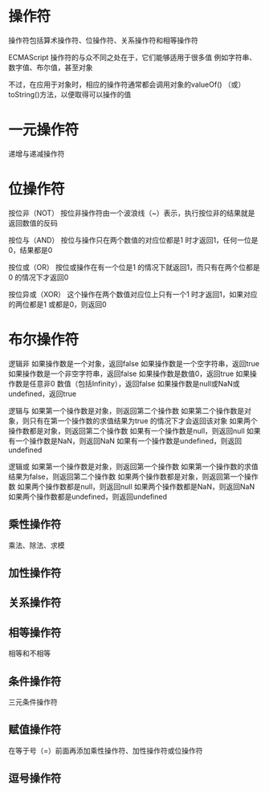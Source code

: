# 操作符
操作符包括算术操作符、位操作符、关系操作符和相等操作符

ECMAScript 操作符的与众不同之处在于，它们能够适用于很多值
例如字符串、数字值、布尔值，甚至对象

不过，在应用于对象时，相应的操作符通常都会调用对象的valueOf()
（或）toString()方法，以便取得可以操作的值

# 一元操作符
递增与递减操作符

# 位操作符

按位非（NOT）
按位非操作符由一个波浪线（~）表示，执行按位非的结果就是返回数值的反码

按位与（AND）
按位与操作只在两个数值的对应位都是1 时才返回1，任何一位是0，结果都是0

按位或（OR）
按位或操作在有一个位是1 的情况下就返回1，而只有在两个位都是0 的情况下才返回0

按位异或（XOR）
这个操作在两个数值对应位上只有一个1 时才返回1，如果对应的两位都是1 或都是0，则返回0

# 布尔操作符

逻辑非
如果操作数是一个对象，返回false
如果操作数是一个空字符串，返回true
如果操作数是一个非空字符串，返回false
如果操作数是数值0，返回true
如果操作数是任意非0 数值（包括Infinity），返回false
如果操作数是null或NaN或undefined，返回true

逻辑与
如果第一个操作数是对象，则返回第二个操作数
如果第二个操作数是对象，则只有在第一个操作数的求值结果为true 的情况下才会返回该对象
如果两个操作数都是对象，则返回第二个操作数
如果有一个操作数是null，则返回null
如果有一个操作数是NaN，则返回NaN
如果有一个操作数是undefined，则返回undefined

逻辑或
如果第一个操作数是对象，则返回第一个操作数
如果第一个操作数的求值结果为false，则返回第二个操作数
如果两个操作数都是对象，则返回第一个操作数
如果两个操作数都是null，则返回null
如果两个操作数都是NaN，则返回NaN
如果两个操作数都是undefined，则返回undefined

## 乘性操作符
乘法、除法、求模

## 加性操作符

## 关系操作符

## 相等操作符
相等和不相等

## 条件操作符
三元条件操作符

## 赋值操作符
在等于号（=）前面再添加乘性操作符、加性操作符或位操作符

## 逗号操作符